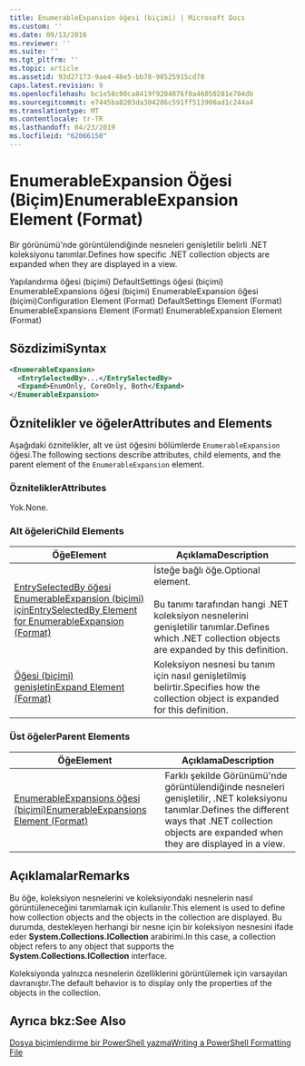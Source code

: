 ```yaml
---
title: EnumerableExpansion öğesi (biçimi) | Microsoft Docs
ms.custom: ''
ms.date: 09/13/2016
ms.reviewer: ''
ms.suite: ''
ms.tgt_pltfrm: ''
ms.topic: article
ms.assetid: 93d27173-9ae4-46e5-bb78-90525915cd70
caps.latest.revision: 9
ms.openlocfilehash: bc1e58c00ca8419f9204076f0a46050281e704db
ms.sourcegitcommit: e7445ba8203da304286c591ff513900ad1c244a4
ms.translationtype: MT
ms.contentlocale: tr-TR
ms.lasthandoff: 04/23/2019
ms.locfileid: "62066150"
---
```

# <a name="enumerableexpansion-element-format"></a><span data-ttu-id="6a8df-102">EnumerableExpansion Öğesi (Biçim)</span><span class="sxs-lookup"><span data-stu-id="6a8df-102">EnumerableExpansion Element (Format)</span></span>

<span data-ttu-id="6a8df-103">Bir görünümü'nde görüntülendiğinde nesneleri genişletilir belirli .NET koleksiyonu tanımlar.</span><span class="sxs-lookup"><span data-stu-id="6a8df-103">Defines how specific .NET collection objects are expanded when they are displayed in a view.</span></span>

<span data-ttu-id="6a8df-104">Yapılandırma öğesi (biçimi) DefaultSettings öğesi (biçimi) EnumerableExpansions öğesi (biçimi) EnumerableExpansion öğesi (biçimi)</span><span class="sxs-lookup"><span data-stu-id="6a8df-104">Configuration Element (Format) DefaultSettings Element (Format) EnumerableExpansions Element (Format) EnumerableExpansion Element (Format)</span></span>

## <a name="syntax"></a><span data-ttu-id="6a8df-105">Sözdizimi</span><span class="sxs-lookup"><span data-stu-id="6a8df-105">Syntax</span></span>

```xml
<EnumerableExpansion>
  <EntrySelectedBy>...</EntrySelectedBy>
  <Expand>EnumOnly, CoreOnly, Both</Expand>
</EnumerableExpansion>
```

## <a name="attributes-and-elements"></a><span data-ttu-id="6a8df-106">Öznitelikler ve öğeler</span><span class="sxs-lookup"><span data-stu-id="6a8df-106">Attributes and Elements</span></span>

<span data-ttu-id="6a8df-107">Aşağıdaki öznitelikler, alt ve üst öğesini bölümlerde `EnumerableExpansion` öğesi.</span><span class="sxs-lookup"><span data-stu-id="6a8df-107">The following sections describe attributes, child elements, and the parent element of the `EnumerableExpansion` element.</span></span>

### <a name="attributes"></a><span data-ttu-id="6a8df-108">Öznitelikler</span><span class="sxs-lookup"><span data-stu-id="6a8df-108">Attributes</span></span>

<span data-ttu-id="6a8df-109">Yok.</span><span class="sxs-lookup"><span data-stu-id="6a8df-109">None.</span></span>

### <a name="child-elements"></a><span data-ttu-id="6a8df-110">Alt öğeleri</span><span class="sxs-lookup"><span data-stu-id="6a8df-110">Child Elements</span></span>

|<span data-ttu-id="6a8df-111">Öğe</span><span class="sxs-lookup"><span data-stu-id="6a8df-111">Element</span></span>|<span data-ttu-id="6a8df-112">Açıklama</span><span class="sxs-lookup"><span data-stu-id="6a8df-112">Description</span></span>|
|-------------|-----------------|
|[<span data-ttu-id="6a8df-113">EntrySelectedBy öğesi EnumerableExpansion (biçimi) için</span><span class="sxs-lookup"><span data-stu-id="6a8df-113">EntrySelectedBy Element for EnumerableExpansion (Format)</span></span>](./entryselectedby-element-for-enumerableexpansion-format.md)|<span data-ttu-id="6a8df-114">İsteğe bağlı öğe.</span><span class="sxs-lookup"><span data-stu-id="6a8df-114">Optional element.</span></span><br /><br /> <span data-ttu-id="6a8df-115">Bu tanımı tarafından hangi .NET koleksiyon nesnelerini genişletilir tanımlar.</span><span class="sxs-lookup"><span data-stu-id="6a8df-115">Defines which .NET collection objects are expanded by this definition.</span></span>|
|[<span data-ttu-id="6a8df-116">Öğesi (biçimi) genişletin</span><span class="sxs-lookup"><span data-stu-id="6a8df-116">Expand Element (Format)</span></span>](./expand-element-format.md)|<span data-ttu-id="6a8df-117">Koleksiyon nesnesi bu tanım için nasıl genişletilmiş belirtir.</span><span class="sxs-lookup"><span data-stu-id="6a8df-117">Specifies how the collection object is expanded for this definition.</span></span>|

### <a name="parent-elements"></a><span data-ttu-id="6a8df-118">Üst öğeler</span><span class="sxs-lookup"><span data-stu-id="6a8df-118">Parent Elements</span></span>

|<span data-ttu-id="6a8df-119">Öğe</span><span class="sxs-lookup"><span data-stu-id="6a8df-119">Element</span></span>|<span data-ttu-id="6a8df-120">Açıklama</span><span class="sxs-lookup"><span data-stu-id="6a8df-120">Description</span></span>|
|-------------|-----------------|
|[<span data-ttu-id="6a8df-121">EnumerableExpansions öğesi (biçimi)</span><span class="sxs-lookup"><span data-stu-id="6a8df-121">EnumerableExpansions Element (Format)</span></span>](./enumerableexpansions-element-format.md)|<span data-ttu-id="6a8df-122">Farklı şekilde Görünümü'nde görüntülendiğinde nesneleri genişletilir, .NET koleksiyonu tanımlar.</span><span class="sxs-lookup"><span data-stu-id="6a8df-122">Defines the different ways that .NET collection objects are expanded when they are displayed in a view.</span></span>|

## <a name="remarks"></a><span data-ttu-id="6a8df-123">Açıklamalar</span><span class="sxs-lookup"><span data-stu-id="6a8df-123">Remarks</span></span>

<span data-ttu-id="6a8df-124">Bu öğe, koleksiyon nesnelerini ve koleksiyondaki nesnelerin nasıl görüntüleneceğini tanımlamak için kullanılır.</span><span class="sxs-lookup"><span data-stu-id="6a8df-124">This element is used to define how collection objects and the objects in the collection are displayed.</span></span> <span data-ttu-id="6a8df-125">Bu durumda, destekleyen herhangi bir nesne için bir koleksiyon nesnesini ifade eder **System.Collections.ICollection** arabirimi.</span><span class="sxs-lookup"><span data-stu-id="6a8df-125">In this case, a collection object refers to any object that supports the  **System.Collections.ICollection** interface.</span></span>

<span data-ttu-id="6a8df-126">Koleksiyonda yalnızca nesnelerin özelliklerini görüntülemek için varsayılan davranıştır.</span><span class="sxs-lookup"><span data-stu-id="6a8df-126">The default behavior is to display only the properties of the objects in the collection.</span></span>

## <a name="see-also"></a><span data-ttu-id="6a8df-127">Ayrıca bkz:</span><span class="sxs-lookup"><span data-stu-id="6a8df-127">See Also</span></span>

[<span data-ttu-id="6a8df-128">Dosya biçimlendirme bir PowerShell yazma</span><span class="sxs-lookup"><span data-stu-id="6a8df-128">Writing a PowerShell Formatting File</span></span>](./writing-a-powershell-formatting-file.md)
